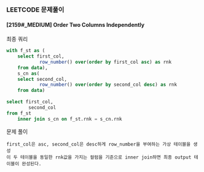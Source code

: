 ### LEETCODE 문제풀이

#### [2159#_MEDIUM] Order Two Columns Independently
최종 쿼리
```sql
with f_st as (
    select first_col,
            row_number() over(order by first_col asc) as rnk
    from data),
    s_cn as(
    select second_col,
            row_number() over(order by second_col desc) as rnk
    from data)
    
select first_col,
        second_col
from f_st  
    inner join s_cn on f_st.rnk = s_cn.rnk
```
문제 풀이 
```
first_col은 asc, second_col은 desc하게 row_number을 부여하는 가상 테이블을 생성
이 두 테이블을 동일한 rnk값을 가지는 컬럼을 기준으로 inner join하면 최종 output 테이블이 완성된다. 
```
